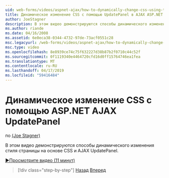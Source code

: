 ```yaml
---
uid: web-forms/videos/aspnet-ajax/how-to-dynamically-change-css-using-the-aspnet-ajax-updatepanel
title: Динамическое изменение CSS с помощью UpdatePanel в AJAX ASP.NET | Документация Майкрософт
author: JoeStagner
description: В этом видео демонстрируются способы динамического изменения стиля страницы на основе CSS и AJAX UpdatePanel.
ms.author: riande
ms.date: 04/16/2008
ms.assetid: 6e0eca38-0344-4732-97de-73acf0551c28
msc.legacyurl: /web-forms/videos/aspnet-ajax/how-to-dynamically-change-css-using-the-aspnet-ajax-updatepanel
msc.type: video
ms.openlocfilehash: 8e8939ce74c75f632227d38b87b2f0710c44c52f
ms.sourcegitcommit: 0f1119340e4464720cfd16d0ff15764746ea1fea
ms.translationtype: MT
ms.contentlocale: ru-RU
ms.lasthandoff: 04/17/2019
ms.locfileid: "59416484"
---
```

# <a name="how-to-dynamically-change-css-using-the-aspnet-ajax-updatepanel"></a>Динамическое изменение CSS с помощью ASP.NET AJAX UpdatePanel

по [(Joe Stagner)](https://github.com/JoeStagner)

В этом видео демонстрируются способы динамического изменения стиля страницы на основе CSS и AJAX UpdatePanel.

[&#9654;Просмотрите видео (11 минут)](https://channel9.msdn.com/Blogs/ASP-NET-Site-Videos/how-to-dynamically-change-css-using-the-aspnet-ajax-updatepanel)

> [!div class="step-by-step"]
> [Назад](basic-aspnet-authentication-in-an-ajax-enabled-application.md)
> [Вперед](how-to-dynamically-add-controls-to-a-web-page.md)
